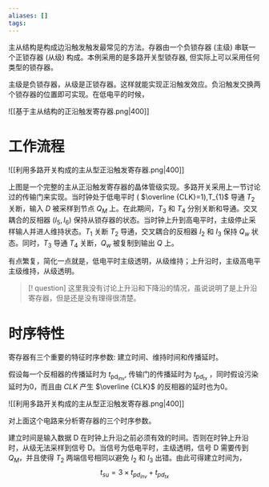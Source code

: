```yaml
---
aliases: []
tags:
---
```

主从结构是构成边沿触发触发最常见的方法。存器由一个负锁存器 (主级) 串联一个正锁存器 (从级) 构成。本例采用的是多路开关型锁存器, 但实际上可以采用任何类型的锁存器。

主级是负锁存器，从级是正锁存器。这样就能实现正沿触发效应。负沿触发交换两个锁存器的位置即可实现。在低电平的时候，

![[基于主从结构的正沿触发寄存器.png|400]]

# 工作流程

![[利用多路开关构成的主从型正沿触发寄存器.png|400]]

上图是一个完整的主从正沿触发寄存器的晶体管级实现。多路开关采用上一节讨论过的传输门来实现。当时钟处于低电平时 ( $\overline {CLK}=1),T_{1}$ 导通 $T_2$ 关断，输入 $D$ 被采样到节点 $Q_{M}$ 上。在此期间，$T_{3}$ 和 $T_{4}$ 分别关断和导通。交叉耦合的反相器 ($I_5,I_6)$ 保持从锁存器的状态。当时钟上升到高电平时，主级停止采样输人并进人维持状态。$T_1$ 关断 $T_2$ 导通，交叉耦合的反相器 $I_2$ 和 $I_3$ 保持 $Q_{w}$ 状态。同时，$T_3$ 导通 $T_4$ 关断，$Q_{w}$ 被复制到输出 $Q$ 上。

有点繁复，简化一点就是，低电平时主级透明，从级维持；上升沿时，主级高电平主级维持，从级透明。

>[! question]
>这里我没有讨论上升沿和下降沿的情况，虽说说明了是上升沿寄存器，但是还是没有理得很清楚。
>

# 时序特性

寄存器有三个重要的特征时序参数: 建立时间、维持时间和传播延时。

假设每一个反相器的传播延时为 $t_\mathrm{pd_{inv}}$, 传输门的传播延时为 $t_{pd_{tx}}$ ，同时假设污染延时为0，而且由 $CLK$ 产生 $\overline {CLK}$ 的反相器的延时也为0。

![[利用多路开关构成的主从型正沿触发寄存器.png|400]]

对上面这个电路来分析寄存器的三个时序参数。

建立时间是输入数据 D 在时钟上升沿之前必须有效的时间。否则在时钟上升沿时，从级无法采样到信号 D。当信号为低电平时，主级透明，信号 D 需要传到 $Q_{M}$，并且使得 $T_{2}$ 两端信号相同以避免 $I_{2}$ 和 $I_{3}$ 出错。由此可得建立时间为，
$$
t_{su}=3\times t_{pd_{inv}}+t_{pd_{tx}}
$$
